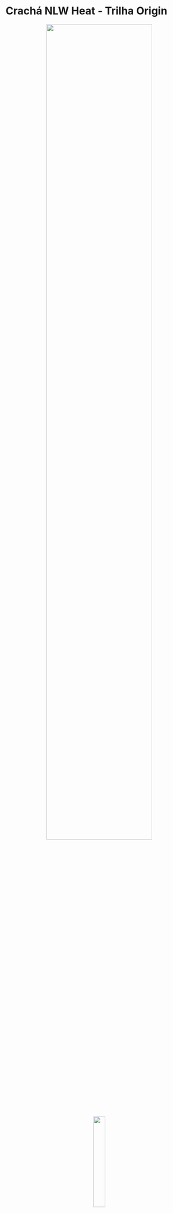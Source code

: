 <h1>Crachá NLW Heat - Trilha Origin</h1>
<p align= "center" width= "100%">
  <img width ="75%" src = "https://user-images.githubusercontent.com/92342656/138602627-9b1dfa00-5846-4671-b9fd-eede3c4900e1.jpg">
</p>
<p align= "center" width = "100%">
  <img width = "25%" src = "https://user-images.githubusercontent.com/92342656/138602724-7523d423-3cbb-4abd-90ab-d5151501879b.jpg">
</p>
<h2>Tecnologias</h2>
<ul>
  <li>HTML</li>
  <li>CSS</li>
  <li>Javascript</li>
</ul>  
